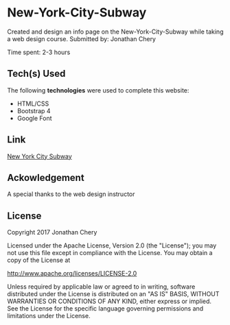 # New-York-City-Subway

Created and design an info page on the New-York-City-Subway while taking a web design course.
Submitted by: Jonathan Chery

Time spent: 2-3 hours

## Tech(s) Used

The following **technologies** were used to complete this website:

* HTML/CSS
* Bootstrap 4
* Google Font

## Link 

<a href= 'http://cheryville.com/webdesign/finalProject/index.html'>New York City Subway</a>


## Ackowledgement

A special thanks to the web design instructor
    
## License

Copyright 2017 Jonathan Chery

Licensed under the Apache License, Version 2.0 (the "License");
you may not use this file except in compliance with the License.
You may obtain a copy of the License at

http://www.apache.org/licenses/LICENSE-2.0

Unless required by applicable law or agreed to in writing, software
distributed under the License is distributed on an "AS IS" BASIS,
WITHOUT WARRANTIES OR CONDITIONS OF ANY KIND, either express or implied.
See the License for the specific language governing permissions and
limitations under the License.
